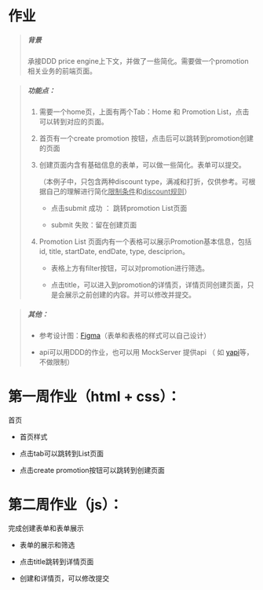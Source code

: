 # 作业

> ##### 背景
> 
> 承接DDD price engine上下文，并做了一些简化。需要做一个promotion 相关业务的前端页面。

> ##### 功能点：
> 
> 1. 需要一个home页，上面有两个Tab：Home 和 Promotion List，点击可以转到对应的页面。
> 
> 2. 首页有一个create promotion 按钮，点击后可以跳转到promotion创建的页面
> 
> 3. 创建页面内含有基础信息的表单，可以做一些简化。表单可以提交。
>    
>    （本例子中，只包含两种discount type，满减和打折，仅供参考。可根据自己的理解进行简化<u>限制条件</u>和<u>discount规则</u>）
>    
>    - 点击submit 成功 ： 跳转promotion List页面
>    
>    - submit 失败：留在创建页面
> 
> 4. Promotion List 页面内有一个表格可以展示Promotion基本信息，包括id, title, startDate, endDate, type, desciprion。
>    
>    - 表格上方有filter按钮，可以对promotion进行筛选。
>    
>    - 点击title，可以进入到promotion的详情页，详情页同创建页面，只是会展示之前创建的内容。并可以修改并提交。

> ##### 其他：
> 
> - 参考设计图：[Figma](https://www.figma.com/file/XzZ0cvReNkOndjFVyM6USG/pojian?node-id=0%3A1)（表单和表格的样式可以自己设计）
> 
> - api可以用DDD的作业，也可以用 MockServer 提供api （ 如 [yapi](http://yapi.smart-xwork.cn/)等，不做限制）

# 第一周作业（html + css）：

首页

- 首页样式

- 点击tab可以跳转到List页面

- 点击create promotion按钮可以跳转到创建页面

# 第二周作业（js）：

完成创建表单和表单展示

- 表单的展示和筛选

- 点击title跳转到详情页面

- 创建和详情页，可以修改提交
